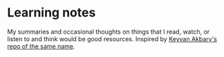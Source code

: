 # Learning notes

My summaries and occasional thoughts on things that I read, watch, or listen to and think would be good resources.
Inspired by [Keyvan Akbary's repo of the same name](https://github.com/keyvanakbary/learning-notes).